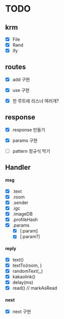 # TODO


## krm
 - [X] File
 - [X] Rand
 - [X] ify

## routes

 - [X] add 구현
 - [X] use 구현
 - [X] 한 루트에 리스너 여러개?


## response

 - [X] response 만들기
 - [X] params 구현
 - [ ] pattern 정규식 막기


## Handler

#### msg
 - [X] .text
 - [X] .room
 - [X] .sender
 - [X] .igc
 - [X] .imageDB
 - [X] .profileHash
 - [X] .params
   - [X] [:param]
   - [X] [:param?]
#### reply
 - [X] text()
 - [X] textTo(room, )
 - [X] randomText(,,)
 - [X] kakaolink()
 - [X] delay(ms)
 - [X] read() // markAsRead
#### next
 - [X] next 구현